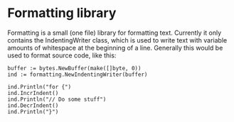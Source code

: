 Formatting library
==================

Formatting is a small (one file) library for formatting text. Currently it only
contains the IndentingWriter class, which is used to write text with variable
amounts of whitespace at the beginning of a line. Generally this would be used
to format source code, like this:

    buffer := bytes.NewBuffer(make([]byte, 0))
    ind := formatting.NewIndentingWriter(buffer)

    ind.Println("for {")
	ind.IncrIndent()
	ind.Println("// Do some stuff")
	ind.DecrIndent()
	ind.Println("}")
